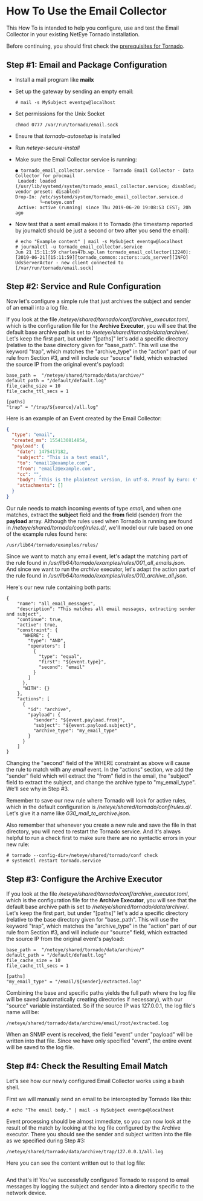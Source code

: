 # <a id="tornado-howto-email-collector"></a> How To Use the Email Collector

This How To is intended to help you configure, use and test the Email Collector
in your existing NetEye Tornado installation.

Before continuing, you should first check the
[prerequisites for Tornado](/neteye/doc/module/tornado/chapter/tornado-howto-overview).

<!-- Add summary of input and expected output -->



## <a id="tornado-howto-email-collector-step1"></a> Step #1:  Email and Package Configuration

* Install a mail program like **mailx**  <!-- Installed by default on NetEye? -->
* Set up the gateway by sending an empty email:   <!-- What does this do?  -->
  ```
  # mail -s MySubject eventgw@localhost
  ```
* Set permissions for the Unix Socket  <!-- This is a temporary step due to a bug -->
  ```
  chmod 0777 /var/run/tornado/email.sock
  ```
* Ensure that *tornado-autosetup* is installed  <!-- Also a temporary step?  It's in neteye-alpha -->
* Run *neteye-secure-install*
* Make sure the Email Collector service is running:
  ```
  ● tornado_email_collector.service - Tornado Email Collector - Data Collector for procmail
   Loaded: loaded (/usr/lib/systemd/system/tornado_email_collector.service; disabled; vendor preset: disabled)
  Drop-In: /etc/systemd/system/tornado_email_collector.service.d
           └─neteye.conf
   Active: active (running) since Thu 2019-06-20 19:08:53 CEST; 20h ago
  ```

* Now test that a sent email makes it to Tornado (the timestamp reported by journalctl should be
  just a second or two after you send the email):
  ```
  # echo "Example content" | mail -s MySubject eventgw@localhost
  # journalctl -u tornado_email_collector.service
  Jun 21 15:11:59 charles47b.wp.lan tornado_email_collector[12240]: [2019-06-21][15:11:59][tornado_common::actors::uds_server][INFO] UdsServerActor - new client connected to [/var/run/tornado/email.sock]
  ```

<!-- Assuming we don't have to fix /etc/postfix/main.cf since we didn't see any strange errors -->



## <a id="tornado-howto-email-collector-step2"></a> Step #2:  Service and Rule Configuration

Now let's configure a simple rule that just archives the subject and sender of an email
into a log file.

<!-- The following is just copied from the HowTo-SNMP.md file. -->

If you look at the file */neteye/shared/tornado/conf/archive_executor.toml*, which is the
configuration file for the **Archive Executor**, you will see that the default base archive path
is set to */neteye/shared/tornado/data/archive/*.  Let's keep the first part, but under
"[paths]" let's add a specific directory (relative to the base directory given for "base_path".
This will use the keyword "trap", which matches the "archive_type" in the "action" part of our
rule from Section #3, and will include our "source" field, which extracted the source IP from
the original event's payload:

```
base_path =  "/neteye/shared/tornado/data/archive/"
default_path = "/default/default.log"
file_cache_size = 10
file_cache_ttl_secs = 1

[paths]
"trap" = "/trap/${source}/all.log"
```

Here is an example of an Event created by the Email Collector:
<!-- See the doc at src/collector/email/doc/README.md -->

```json
{
  "type": "email",
  "created_ms": 1554130814854,
  "payload": {
    "date": 1475417182,
    "subject": "This is a test email",
    "to": "email1@example.com",
    "from": "email2@example.com",
    "cc": "",
    "body": "This is the plaintext version, in utf-8. Proof by Euro: €",
    "attachments": []
  }
}
```

Our rule needs to match incoming events of type *email*, and when one matches, extract the
**subject** field and the **from** field (sender)  from the **payload** array.  Although the
rules used when Tornado is running are found in */neteye/shared/tornado/conf/rules.d/*, we'll
model our rule based on one of the example rules found here:
```
/usr/lib64/tornado/examples/rules/
```

Since we want to match any email event, let's adapt the matching part of the rule found in
*/usr/lib64/tornado/examples/rules/001_all_emails.json*.  And since we want to run the
*archive* executor, let's adapt the action part of the rule found in
*/usr/lib64/tornado/examples/rules/010_archive_all.json*.

Here's our new rule containing both parts:
```
{
    "name": "all_email_messages",
    "description": "This matches all email messages, extracting sender and subject",
    "continue": true,
    "active": true,
    "constraint": {
      "WHERE": {
        "type": "AND",
        "operators": [
          {
            "type": "equal",
            "first": "${event.type}",
            "second": "email"
          }
        ]
      },
      "WITH": {}
    },
    "actions": [
      {
        "id": "archive",
        "payload": {
          "sender": "${event.payload.from}",
          "subject": "${event.payload.subject}",
          "archive_type": "my_email_type"
        }
      }
    ]
}
```

Changing the "second" field of the WHERE constraint as above will cause the rule to match with any
*email* event.  In the "actions" section, we add the "sender" field which will extract the "from"
field in the email, the "subject" field to extract the subject, and change the archive type to
"my_email_type".  We'll see why in Step #3.

Remember to save our new rule where Tornado will look for active rules, which in the default
configuration is */neteye/shared/tornado/conf/rules.d/*.  Let's give it a name like
*030_mail_to_archive.json*.

Also remember that whenever you create a new rule and save the file in that directory, you will
need to restart the Tornado service.  And it's always helpful to run a check first to make sure
there are no syntactic errors in your new rule:
```
# tornado --config-dir=/neteye/shared/tornado/conf check
# systemctl restart tornado.service
```



## <a id="tornado-howto-snmp-collector-step3"></a> Step #3:  Configure the Archive Executor

<!-- This section is copied from 92-HowTo-SNMP.md (maybe we should pull it out into a separate file?) -->

If you look at the file */neteye/shared/tornado/conf/archive_executor.toml*, which is the
configuration file for the **Archive Executor**, you will see that the default base archive path
is set to */neteye/shared/tornado/data/archive/*.  Let's keep the first part, but under
"[paths]" let's add a specific directory (relative to the base directory given for "base_path".
This will use the keyword "trap", which matches the "archive_type" in the "action" part of our
rule from Section #3, and will include our "source" field, which extracted the source IP from
the original event's payload:

```
base_path =  "/neteye/shared/tornado/data/archive/"
default_path = "/default/default.log"
file_cache_size = 10
file_cache_ttl_secs = 1

[paths]
"my_email_type" = "/email/${sender}/extracted.log"
```

Combining the base and specific paths yields the full path where the log file will be saved
(automatically creating directories if necessary), with our "source" variable instantiated.
So if the source IP was 127.0.0.1, the log file's name will be:
```
/neteye/shared/tornado/data/archive/email/root/extracted.log
```

When an SNMP event is received, the field "event" under "payload" will be written into that
file.  Since we have only specified "event", the entire event will be saved to the log file.



## <a id="tornado-howto-email-collector-step4"></a> Step #4:  Check the Resulting Email Match

Let's see how our newly configured Email Collector works using a bash shell.

First we will manually send an email to be intercepted by Tornado like this:
```
# echo "The email body." | mail -s MySubject eventgw@localhost
```

Event processing should be almost immediate, so you can now look at the result of the match by
looking at the log file configured by the Archive executor.  There you should see the sender and
subject written into the file as we specified during Step #3:
```
/neteye/shared/tornado/data/archive/trap/127.0.0.1/all.log
```

Here you can see the content written out to that log file:
```
```

And that's it!  You've successfully configured Tornado to respond to email messages by logging
the subject and sender into a directory specific to the network device.
